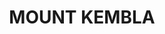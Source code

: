 ---
lastmod: '2025-04-06T06:05:20+00:00'
latitude: -34.380765
layout: suburb
longitude: 150.77681
postcode: '2526'
state: NSW
title: MOUNT KEMBLA
url: /nsw/mount-kembla/
---